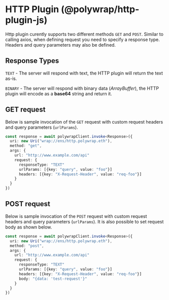 # HTTP Plugin (@polywrap/http-plugin-js)

Http plugin curently supports two different methods `GET` and `POST`. Similar to calling axios, when defining request you need to specify a response type. Headers and query parameters may also be defined.

## Response Types

`TEXT` - The server will respond with text, the HTTP plugin will return the text as-is.

`BINARY` - The server will respond with binary data (_ArrayBuffer_), the HTTP plugin will encode as a **base64** string and return it.

## GET request

Below is sample invocation of the `GET` request with custom request headers and query parameters (`urlParams`).

```ts
const response = await polywrapClient.invoke<Response>({
  uri: new Uri("wrap://ens/http.polywrap.eth"),
  method: "get",
  args: {
    url: "http://www.example.com/api"
    request: {
      responseType: "TEXT"
      urlParams: [{key: "query", value: "foo"}]
      headers: [{key: "X-Request-Header", value: "req-foo"}]
    }
  }
})
```

## POST request

Below is sample invocation of the `POST` request with custom request headers and query parameters (`urlParams`). It is also possible to set request body as shown below.

```ts
const response = await polywrapClient.invoke<Response>({
  uri: new Uri("wrap://ens/http.polywrap.eth"),
  method: "post",
  args: {
    url: "http://www.example.com/api"
    request: {
      responseType: "TEXT"
      urlParams: [{key: "query", value: "foo"}]
      headers: [{key: "X-Request-Header", value: "req-foo"}]
      body: "{data: 'test-request'}"
    }
  }
})
```
